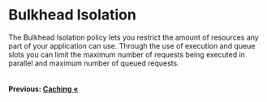# Bulkhead Isolation

The Bulkhead Isolation policy lets you restrict the amount of resources any part of your application can use. Through the use of execution and queue slots you can limit the maximum number of requests being executed in parallel and maximum number of queued requests. 

``` cs --region bulkhead --source-file .\src\Program.cs --project .\src\PollyDemo.csproj 
```

####  Previous: [Caching  &laquo;](../caching.md)